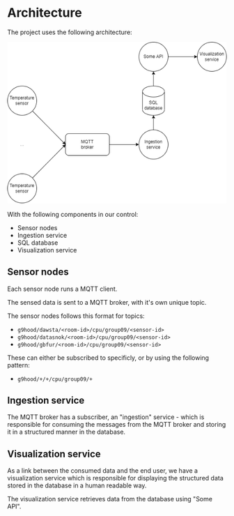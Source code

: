 # Architecture

The project uses the following architecture:

![diagram](diagrams/architecture.drawio.v1.png)

With the following components in our control:
- Sensor nodes
- Ingestion service
- SQL database
- Visualization service


## Sensor nodes
Each sensor node runs a MQTT client. 


The sensed data is sent to a MQTT broker, with it's own unique topic.

The sensor nodes follows this format for topics:
- `g9hood/dawsta/<room-id>/cpu/group09/<sensor-id>`
- `g9hood/datasnok/<room-id>/cpu/group09/<sensor-id>`
- `g9hood/gbfur/<room-id>/cpu/group09/<sensor-id>`


These can either be subscribed to specificly, or by using the following pattern:
- `g9hood/+/+/cpu/group09/+` 


## Ingestion service
The MQTT broker has a subscriber, an "ingestion" service - which is responsible for consuming the messages from the MQTT broker and storing it in a structured manner in the database.


## Visualization service
As a link between the consumed data and the end user, we have a visualization service which is responsible for displaying the structured data stored in the database in a human readable way.


The visualization service retrieves data from the database using "Some API".


